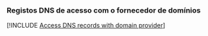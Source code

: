 ### <a name="access-dns-records-with-domain-provider"></a>Registos DNS de acesso com o fornecedor de domínios

[!INCLUDE [Access DNS records with domain provider](app-service-web-access-dns-records-no-h.md)]
